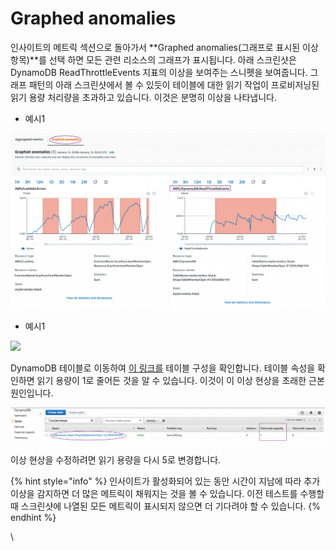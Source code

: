 # Graphed anomalies

인사이트의 메트릭 섹션으로 돌아가서 **Graphed anomalies(그래프로 표시된 이상 항목)**를 선택 하면 모든 관련 리소스의 그래프가 표시됩니다. 아래 스크린샷은 DynamoDB ReadThrottleEvents 지표의 이상을 보여주는 스니펫을 보여줍니다. 그래프 패턴의 아래 스크린샷에서 볼 수 있듯이 테이블에 대한 읽기 작업이 프로비저닝된 읽기 용량 처리량을 초과하고 있습니다. 이것은 분명히 이상을 나타냅니다.

* 예시1

![](../.gitbook/assets/dynamodb-graphed-anomalies-1024x571.png)

* 예시1

![](<../.gitbook/assets/스크린샷 2022-07-02 오후 5.31.11 (1).png>)

&#x20;DynamoDB 테이블로 이동하여 [이 링크를](https://console.aws.amazon.com/dynamodb/home?#tables:) 테이블 구성을 확인합니다. 테이블 속성을 확인하면 읽기 용량이 1로 줄어든 것을 알 수 있습니다. 이것이 이 이상 현상을 초래한 근본 원인입니다.

![](../.gitbook/assets/dynamodb-table-read-capacity-1024x113.png)

이상 현상을 수정하려면 읽기 용량을 다시 5로 변경합니다.

{% hint style="info" %}
인사이트가 활성화되어 있는 동안 시간이 지남에 따라 추가 이상을 감지하면 더 많은 메트릭이 채워지는 것을 볼 수 있습니다. 이전 테스트를 수행할 때 스크린샷에 나열된 모든 메트릭이 표시되지 않으면 더 기다려야 할 수 있습니다.
{% endhint %}

\
